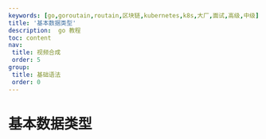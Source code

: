 ```yaml
---
keywords: [go,goroutain,routain,区块链,kubernetes,k8s,大厂,面试,高级,中级]
title: '基本数据类型'
description:  go 教程
toc: content
nav:
 title: 视频合成
 order: 5
group:
 title: 基础语法
 order: 0
---
```

# 基本数据类型


